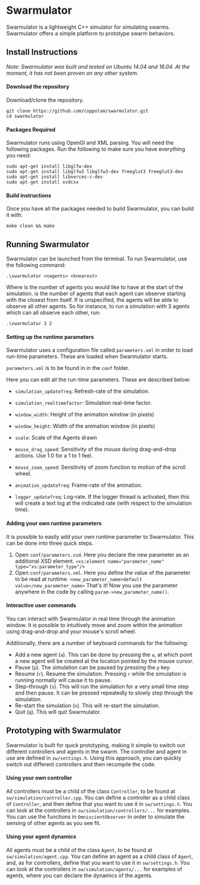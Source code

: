 # Swarmulator
Swarmulator is a lightweight C++ simulator for simulating swarms.
Swarmulator offers a simple platform to prototype swarm behaviors.


## Install Instructions
_Note: Swarmulator was built and tested on Ubuntu 14.04 and 16.04. At the moment, it has not been proven on any other system._

#### Download the repository
Download/clone the repository.
    
    git clone https://github.com/coppolam/swarmulator.git
    cd swarmulator
    
#### Packages Required
Swarmulator runs using OpenGl and XML parsing.
You will need the following packages. Run the following to make sure you have everything you need:

    sudo apt-get install libglfw-dev
    sudo apt-get install libglfw3 libglfw3-dev freeglut3 freeglut3-dev
    sudo apt-get install libxerces-c-dev
    sudo apt-get install xsdcxx

#### Build instructions
Once you have all the packages needed to build Swarmulator, you can build it with:

	make clean && make

## Running Swarmulator
Swarmulator can be launched from the terminal. To run Swarmulator, use the following command: 

    .\swarmulator <nagents> <knearest>

Where <nagents> is the number of agents you would like to have at the start of the simulation.  <knearest> is the number of agents that each agent can observe starting with the closest from itself. If <knearest> is unspecified, the agents will be able to observe all other agents. So for instance, to run a simulation with 3 agents which can all observe each other, run:

    .\swarmulator 3 2
    
#### Setting up the runtime parameters
Swarmulator uses a configuration file called `parameters.xml` in order to load run-time parameters. These are loaded when Swarmulator starts.

`parameters.xml` is to be found in in the `conf` folder.

Here you can edit all the run-time parameters. These are described below:

* `simulation_updatefreq`: Refresh-rate of the simulation.
* `simulation_realtimefactor`: Simulation real-time factor.

* `window_width`: Height of the animation window (in pixels)
* `window_height`: Width of the animation window (in pixels)
* `scale`: Scale of the Agents drawn
* `mouse_drag_speed`: Sensitivity of the mouse during drag-and-drop actions. Use 1.0 for a 1 to 1 feel.
* `mouse_zoom_speed`: Sensitivity of zoom function to motion of the scroll wheel.
* `animation_updatefreq`: Frame-rate of the animation.

* `logger_updatefreq`: Log-rate. If the logger thread is activated, then this will create a text log at the indicated rate (with respect to the simulation time).
 
#### Adding your own runtime parameters
It is possible to easily add your own runtime parameter to Swarmulator.
This can be done into three quick steps.
1. Open `conf/parameters.xsd`. Here you declare the new parameter as an additional XSD element.
        ```<xs:element name="parameter_name" type="xs:parameter_type"/>```
2. Open `conf/parameters.xml`. Here you define the value of the parameter to be read at runtime.
       ```<new_parameter_name>default value</new_parameter_name>```
That's it! Now you use the parameter anywhere in the code by calling `param->new_parameter_name()`.

#### Interactive user commands
You can interact with Swarmulator in real time through the animation window. It is possible to intuitively move and zoom within the animation using drag-and-drop and your mouse's scroll wheel. 

Additionally, there are a number of keyboard commands for the following:
* Add a new agent (`a`). This can be done by pressing the `a`, at which point a new agent will be created at the location pointed by the mouse cursor.
* Pause (`p`). The simulation can be paused by pressing the `p` key.
* Resume (`r`). Resume the simulation. Pressing `r` while the simulation is running normally will cause it to pause.
* Step-through (`s`). This will run the simulation for a very small time step and then pause. It can be pressed repeatedly to slowly step through the simulation.
* Re-start the simulation (`n`). This will re-start the simulation.
* Quit (`q`). This will quit Swarmulator.

## Prototyping with Swarmulator
Swarmulator is built for quick prototyping, making it simple to switch out different controllers and agents in the swarm.
The controller and agent in use are defined in `sw/settings.h`.
Using this approach, you can quickly switch out different controllers and then recompile the code.

#### Using your own controller
All controllers must be a child of the class `Controller`, to be found at `sw/simulation/controller.cpp`. 
You can define a controller as a child class of `Controller`, and then define that you want to use it in `sw/settings.h`.
You can look at the controllers in `sw/simulation/controllers/...` for examples.
You can use the functions in `OmniscientObserver` in order to simulate the sensing of other agents as you see fit.

#### Using your agent dynamics
All agents must be a child of the class `Agent`, to be found at `sw/simulation/agent.cpp`. 
You can define an agent as a child class of `Agent`, and, as for controllers, define that you want to use it in `sw/settings.h`.
You can look at the controllers in `sw/simulation/agents/...` for examples of agents, where you can declare the dynamics of the agents.
